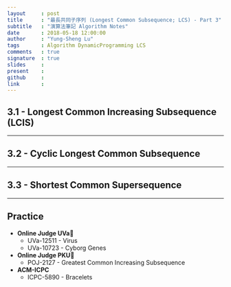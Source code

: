 ```yaml
---
layout     : post
title      : "最長共同子序列 (Longest Common Subsequence; LCS) - Part 3"
subtitle   : "演算法筆記 Algorithm Notes"
date       : 2018-05-18 12:00:00
author     : "Yung-Sheng Lu"
tags       : Algorithm DynamicProgramming LCS
comments   : true
signature  : true
slides     : 
present    :
github     : 
link       : 
---
```


## 3.1 - Longest Common Increasing Subsequence (LCIS)

---
## 3.2 - Cyclic Longest Common Subsequence


---
## 3.3 - Shortest Common Supersequence


---
## Practice

* **Online Judge UVa**
    * UVa-12511 - Virus
    * UVa-10723 - Cyborg Genes
* **Online Judge PKU**
    * POJ-2127 - Greatest Common Increasing Subsequence
* **ACM-ICPC**
    * ICPC-5890 - Bracelets
